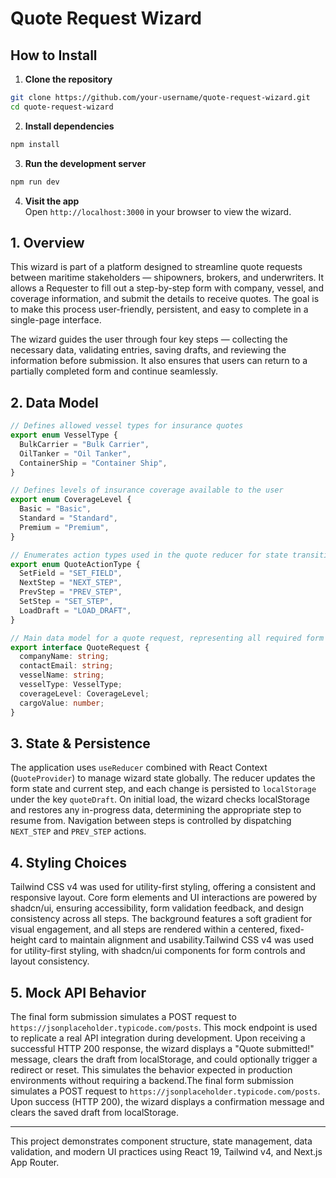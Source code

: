 # Quote Request Wizard

## How to Install

1. **Clone the repository**

```bash
git clone https://github.com/your-username/quote-request-wizard.git
cd quote-request-wizard
```

2. **Install dependencies**

```bash
npm install
```

3. **Run the development server**

```bash
npm run dev
```

4. **Visit the app**  
   Open `http://localhost:3000` in your browser to view the wizard.

## 1. Overview

This wizard is part of a platform designed to streamline quote requests between maritime stakeholders — shipowners, brokers, and underwriters. It allows a Requester to fill out a step-by-step form with company, vessel, and coverage information, and submit the details to receive quotes. The goal is to make this process user-friendly, persistent, and easy to complete in a single-page interface.

The wizard guides the user through four key steps — collecting the necessary data, validating entries, saving drafts, and reviewing the information before submission. It also ensures that users can return to a partially completed form and continue seamlessly.

## 2. Data Model

```ts
// Defines allowed vessel types for insurance quotes
export enum VesselType {
  BulkCarrier = "Bulk Carrier",
  OilTanker = "Oil Tanker",
  ContainerShip = "Container Ship",
}

// Defines levels of insurance coverage available to the user
export enum CoverageLevel {
  Basic = "Basic",
  Standard = "Standard",
  Premium = "Premium",
}

// Enumerates action types used in the quote reducer for state transitions
export enum QuoteActionType {
  SetField = "SET_FIELD",
  NextStep = "NEXT_STEP",
  PrevStep = "PREV_STEP",
  SetStep = "SET_STEP",
  LoadDraft = "LOAD_DRAFT",
}

// Main data model for a quote request, representing all required form fields
export interface QuoteRequest {
  companyName: string;
  contactEmail: string;
  vesselName: string;
  vesselType: VesselType;
  coverageLevel: CoverageLevel;
  cargoValue: number;
}
```

## 3. State & Persistence

The application uses `useReducer` combined with React Context (`QuoteProvider`) to manage wizard state globally. The reducer updates the form state and current step, and each change is persisted to `localStorage` under the key `quoteDraft`. On initial load, the wizard checks localStorage and restores any in-progress data, determining the appropriate step to resume from. Navigation between steps is controlled by dispatching `NEXT_STEP` and `PREV_STEP` actions.

## 4. Styling Choices

Tailwind CSS v4 was used for utility-first styling, offering a consistent and responsive layout. Core form elements and UI interactions are powered by shadcn/ui, ensuring accessibility, form validation feedback, and design consistency across all steps. The background features a soft gradient for visual engagement, and all steps are rendered within a centered, fixed-height card to maintain alignment and usability.Tailwind CSS v4 was used for utility-first styling, with shadcn/ui components for form controls and layout consistency.

## 5. Mock API Behavior

The final form submission simulates a POST request to `https://jsonplaceholder.typicode.com/posts`. This mock endpoint is used to replicate a real API integration during development. Upon receiving a successful HTTP 200 response, the wizard displays a "Quote submitted!" message, clears the draft from localStorage, and could optionally trigger a redirect or reset. This simulates the behavior expected in production environments without requiring a backend.The final form submission simulates a POST request to `https://jsonplaceholder.typicode.com/posts`. Upon success (HTTP 200), the wizard displays a confirmation message and clears the saved draft from localStorage.

---

This project demonstrates component structure, state management, data validation, and modern UI practices using React 19, Tailwind v4, and Next.js App Router.
